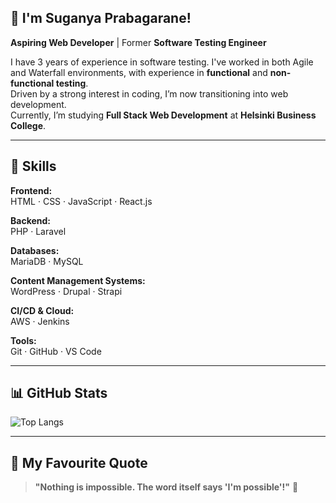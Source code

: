 ## 👋 I'm **Suganya Prabagarane!**

**Aspiring Web Developer** | Former **Software Testing Engineer**

I have 3 years of experience in software testing. I've worked in both Agile and Waterfall environments, with experience in **functional** and **non-functional testing**.  
Driven by a strong interest in coding, I’m now transitioning into web development.  
Currently, I’m studying **Full Stack Web Development** at **Helsinki Business College**.

---

## 🚀 Skills

**Frontend:**  
HTML · CSS · JavaScript · React.js  

**Backend:**  
PHP · Laravel  

**Databases:**  
MariaDB · MySQL  

**Content Management Systems:**  
WordPress · Drupal · Strapi  

**CI/CD & Cloud:**  
AWS · Jenkins  

**Tools:**  
Git · GitHub · VS Code  

---

## 📊 GitHub Stats

![Top Langs](https://github-readme-stats.vercel.app/api/top-langs/?username=suganyaprabagarane&layout=compact&theme=radical)

---

## 💬 My Favourite Quote

> **"Nothing is impossible. The word itself says 'I'm possible'!"** 🚀
